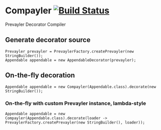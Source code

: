 # Compayler [![Build Status](https://travis-ci.org/sormuras/compayler.png?branch=master)](https://travis-ci.org/sormuras/compayler)

Prevayler Decorator Compiler

## Generate decorator source 

	Prevayler prevayler = PrevaylerFactory.createPrevayler(new StringBuilder());
	Appendable appendable = new AppendableDecorator(prevayler);


## On-the-fly decoration

	Appendable appendable = new Compayler(Appendable.class).decorate(new StringBuilder());
	
### On-the-fly with custom Prevayler instance, lambda-style

	Appendable appendable = new Compayler(Appendable.class).decorate(loader -> PrevaylerFactory.createPrevayler(new StringBuilder(), loader));
